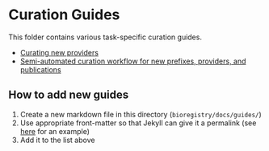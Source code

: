 # Curation Guides

This folder contains various task-specific curation guides.

- [Curating new providers](/curation/providers)
- [Semi-automated curation workflow for new prefixes, providers, and publications](/curation/literature)

## How to add new guides

1. Create a new markdown file in this directory (`bioregistry/docs/guides/`)
2. Use appropriate front-matter so that Jekyll can give it a permalink
   (see 
   [here](https://github.com/biopragmatics/bioregistry/blob/fe2a685503ae2c9ff863908bf885c71fd240c21d/docs/guides/providers.md?plain=1#L1-L5)
   for an example)
3. Add it to the list above

